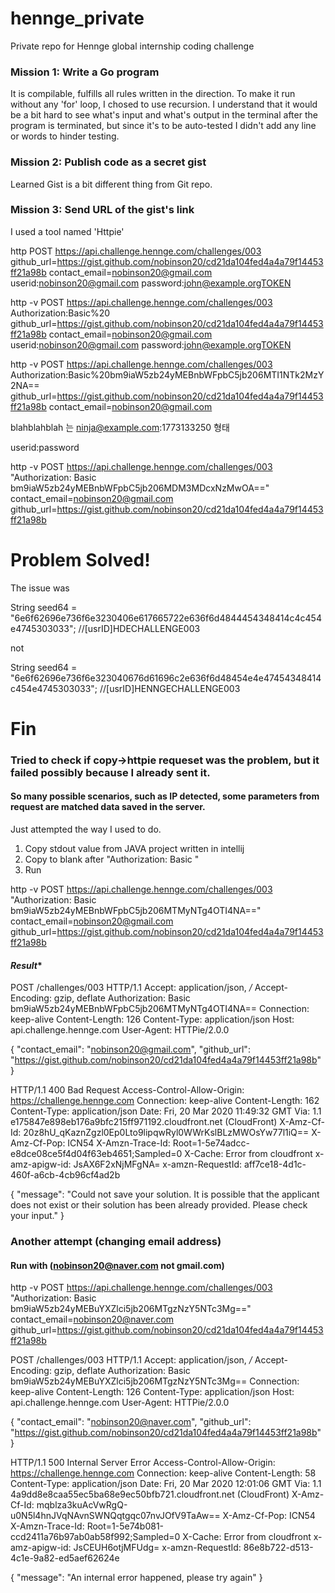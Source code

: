 # hennge_private
Private repo for Hennge global internship coding challenge

### Mission 1: Write a Go program
It is compilable, fulfills all rules written in the direction. To make it run without any 'for' loop, I chosed to use recursion. I understand that it would be a bit hard to see what's input and what's output in the terminal after the program is terminated, but since it's to be auto-tested I didn't add any line or words to hinder testing.


### Mission 2: Publish code as a secret gist
Learned Gist is a bit different thing from Git repo.

### Mission 3: Send URL of the gist's link
I used a tool named 'Httpie'

http POST https://api.challenge.hennge.com/challenges/003 github_url=https://gist.github.com/nobinson20/cd21da104fed4a4a79f14453ff21a98b contact_email=nobinson20@gmail.com userid:nobinson20@gmail.com password:john@example.orgTOKEN


http -v POST https://api.challenge.hennge.com/challenges/003 Authorization:Basic%20 github_url=https://gist.github.com/nobinson20/cd21da104fed4a4a79f14453ff21a98b contact_email=nobinson20@gmail.com userid:nobinson20@gmail.com password:john@example.orgTOKEN

http -v POST https://api.challenge.hennge.com/challenges/003 Authorization:Basic%20bm9iaW5zb24yMEBnbWFpbC5jb206MTI1NTk2MzY2NA== github_url=https://gist.github.com/nobinson20/cd21da104fed4a4a79f14453ff21a98b contact_email=nobinson20@gmail.com


blahblahblah 는
ninja@example.com:1773133250
형태

userid:password


http -v POST https://api.challenge.hennge.com/challenges/003 "Authorization: Basic bm9iaW5zb24yMEBnbWFpbC5jb206MDM3MDcxNzMwOA==" contact_email=nobinson20@gmail.com github_url=https://gist.github.com/nobinson20/cd21da104fed4a4a79f14453ff21a98b



# Problem Solved!
The issue was

String seed64 = "6e6f62696e736f6e3230406e617665722e636f6d4844454348414c4c454e4745303033"; //[usrID]HDECHALLENGE003

not

String seed64 = "6e6f62696e736f6e323040676d61696c2e636f6d48454e4e47454348414c454e4745303033"; //[usrID]HENNGECHALLENGE003



# Fin


### Tried to check if copy->httpie requeset was the problem, but it failed possibly because I already sent it.
#### So many possible scenarios, such as IP detected, some parameters from request are matched data saved in the server.

Just attempted the way I used to do.
1) Copy stdout value from JAVA project written in intellij
2) Copy to blank after "Authorization: Basic "
3) Run

http -v POST https://api.challenge.hennge.com/challenges/003 "Authorization: Basic bm9iaW5zb24yMEBnbWFpbC5jb206MTMyNTg4OTI4NA==" contact_email=nobinson20@gmail.com github_url=https://gist.github.com/nobinson20/cd21da104fed4a4a79f14453ff21a98b


#### *****Result******
POST /challenges/003 HTTP/1.1
Accept: application/json, */*
Accept-Encoding: gzip, deflate
Authorization: Basic bm9iaW5zb24yMEBnbWFpbC5jb206MTMyNTg4OTI4NA==
Connection: keep-alive
Content-Length: 126
Content-Type: application/json
Host: api.challenge.hennge.com
User-Agent: HTTPie/2.0.0

{
    "contact_email": "nobinson20@gmail.com",
    "github_url": "https://gist.github.com/nobinson20/cd21da104fed4a4a79f14453ff21a98b"
}

HTTP/1.1 400 Bad Request
Access-Control-Allow-Origin: https://challenge.hennge.com
Connection: keep-alive
Content-Length: 162
Content-Type: application/json
Date: Fri, 20 Mar 2020 11:49:32 GMT
Via: 1.1 e175847e898eb176a9bfc215ff971192.cloudfront.net (CloudFront)
X-Amz-Cf-Id: 20z8hU_qKaznZgzl0Ep0Lto9lipqwRyl0WWrKslBLzMWOsYw77l1iQ==
X-Amz-Cf-Pop: ICN54
X-Amzn-Trace-Id: Root=1-5e74adcc-e8dce08ce5f4d04f63eb4651;Sampled=0
X-Cache: Error from cloudfront
x-amz-apigw-id: JsAX6F2xNjMFgNA=
x-amzn-RequestId: aff7ce18-4d1c-460f-a6cb-4cb96cf4ad2b

{
    "message": "Could not save your solution. It is possible that the applicant does not exist or their solution has been already provided. Please check your input."
}


### Another attempt (changing email address)

#### Run with (nobinson20@naver.com not gmail.com)
http -v POST https://api.challenge.hennge.com/challenges/003 "Authorization: Basic bm9iaW5zb24yMEBuYXZlci5jb206MTgzNzY5NTc3Mg==" contact_email=nobinson20@naver.com github_url=https://gist.github.com/nobinson20/cd21da104fed4a4a79f14453ff21a98b


POST /challenges/003 HTTP/1.1
Accept: application/json, */*
Accept-Encoding: gzip, deflate
Authorization: Basic bm9iaW5zb24yMEBuYXZlci5jb206MTgzNzY5NTc3Mg==
Connection: keep-alive
Content-Length: 126
Content-Type: application/json
Host: api.challenge.hennge.com
User-Agent: HTTPie/2.0.0

{
    "contact_email": "nobinson20@naver.com",
    "github_url": "https://gist.github.com/nobinson20/cd21da104fed4a4a79f14453ff21a98b"
}

HTTP/1.1 500 Internal Server Error
Access-Control-Allow-Origin: https://challenge.hennge.com
Connection: keep-alive
Content-Length: 58
Content-Type: application/json
Date: Fri, 20 Mar 2020 12:01:06 GMT
Via: 1.1 4a9dd8e8caa55ec5ba68e9ec50bfb721.cloudfront.net (CloudFront)
X-Amz-Cf-Id: mqblza3kuAcVwRgQ-u0N5l4hnJVqNAvnSWNQqtgqc07nvJOfV9TaAw==
X-Amz-Cf-Pop: ICN54
X-Amzn-Trace-Id: Root=1-5e74b081-ccd2411a76b97ab0ab58f992;Sampled=0
X-Cache: Error from cloudfront
x-amz-apigw-id: JsCEUH6otjMFUdg=
x-amzn-RequestId: 86e8b722-d513-4c1e-9a82-ed5aef62624e

{
    "message": "An internal error happened, please try again"
}










